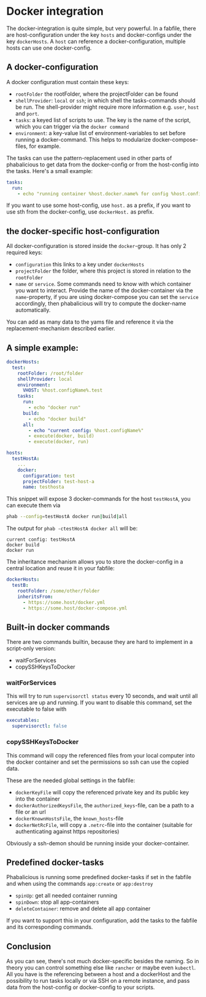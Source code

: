 # Docker integration

The docker-integration is quite simple, but very powerful. In a fabfile, there are host-configuration under the key `hosts` and docker-configs under the key `dockerHosts`. A `host` can reference a docker-configuration, multiple hosts can use one docker-config.

## A docker-configuration

A docker configuration must contain these keys:

* `rootFolder` the rootFolder, where the projectFolder can be found
* `shellProvider`: `local` or `ssh`; in which shell the tasks-commands should be run. The shell-provider might require more information e.g. `user`, `host` and `port`.
* `tasks`: a keyed list of scripts to use. The key is the name of the script, which you can trigger via the `docker command`
* `environment`: a key-value list of environment-variables to set before running a docker-command. This helps to modularize docker-compose-files, for example.

The tasks can use the pattern-replacement used in other parts of phabalicious to get data from the docker-config or from the host-config into the tasks. Here's a small example:

```yaml
tasks:
  run:
    - echo "running container %host.docker.name% for config %host.configName% in %dockerHost.rootFolder%
```

If you want to use some host-config, use `host.` as a prefix, if you want to use sth from the docker-config, use `dockerHost.` as prefix.

## the docker-specific host-configuration

All docker-configuration is stored inside the `docker`-group. It has only 2 required keys:

  * `configuration` this links to a key under `dockerHosts`
  * `projectFolder` the folder, where this project is stored in relation to the `rootFolder`
  * `name` or `service`. Some commands need to know with which container you want to interact. Provide the name of the docker-container via the `name`-property, if you are using docker-compose you can set the `service` accordingly, then phabalicious will try to compute the docker-name automatically.

You can add as many data to the yams file and reference it via the replacement-mechanism described earlier.

## A simple example:

```yaml
dockerHosts:
  test:
    rootFolder: /root/folder
    shellProvider: local
    environment:
      VHOST: %host.configName%.test
    tasks:
      run:
        - echo "docker run"
      build:
        - echo "docker build"
      all:
        - echo "current config: %host.configName%"
        - execute(docker, build)
        - execute(docker, run)

hosts:
  testHostA:
    ...
    docker:
      configuration: test
      projectFolder: test-host-a
      name: testhosta
```

This snippet will expose 3 docker-commands for the host `testHostA`, you can execute them via

``` bash
phab --config=testHostA docker run|build|all
```

The output for `phab -ctestHostA docker all` will be:

```
current config: testHostA
docker build
docker run
```

The inheritance mechanism allows you to store the docker-config in a central location and reuse it in your fabfile:

```yaml
dockerHosts:
  testB:
    rootFolder: /some/other/folder
    inheritsFrom:
      - https://some.host/docker.yml
      - https://some.host/docker-compose.yml
```


## Built-in docker commands

There are two commands builtin, because they are hard to implement in a script-only version:

  * waitForServices
  * copySSHKeysToDocker

### waitForServices

This will try to run `supervisorctl status` every 10 seconds, and wait until all services are up and running. If you want to disable this command, set the executable to false with

```yaml
executables:
  supervisorctl: false
```

### copySSHKeysToDocker

This command will copy the referenced files from your local computer into the docker container and set the permissions so ssh can use the copied data.

These are the needed global settings in the fabfile:

* `dockerKeyFile` will copy the referenced private key and its public key into the container
* `dockerAuthorizedKeysFile`, the `authorized_keys`-file, can be a path to a file or an url
* `dockerKnownHostsFile`, the `known_hosts`-file
* `dockerNetRcFile`, will copy a `.netrc`-file into the container (suitable for authenticating against https repositories)

Obviously a ssh-demon should be running inside your docker-container.

## Predefined docker-tasks

Phabalicious is running some predefined docker-tasks if set in the fabfile and when using the commands `app:create` or `app:destroy`

* `spinUp`: get all needed container running
* `spinDown`: stop all app-containers
* `deleteContainer`: remove and delete all app container

If you want to support this in your configuration, add the tasks to the fabfile and its corresponding commands.

## Conclusion

As you can see, there's not much docker-specific besides the naming. So in theory you can control something else like `rancher` or maybe even `kubectl`. All you have is the referencing between a host and a dockerHost and the possibility to run tasks locally or via SSH on a remote instance, and pass data from the host-config or docker-config to your scripts.
